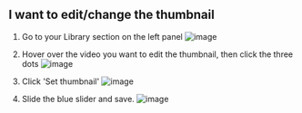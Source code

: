 ##  I want to edit/change the thumbnail

1. Go to your Library section on the left panel
![image](https://github.com/user-attachments/assets/242c210f-1150-4073-8111-bda74c20e3d5)

2. Hover over the video you want to edit the thumbnail, then click the three dots
![image](https://github.com/user-attachments/assets/13f1acfe-ac2f-40eb-ad46-839051fd9289)

3. Click 'Set thumbnail'
![image](https://github.com/user-attachments/assets/7ff00d38-ca85-4309-af5e-940fcccd0cd1)


4. Slide the blue slider and save.
![image](https://github.com/user-attachments/assets/0b3ee65a-ff52-4919-bef7-a3003d9aa1b9)

